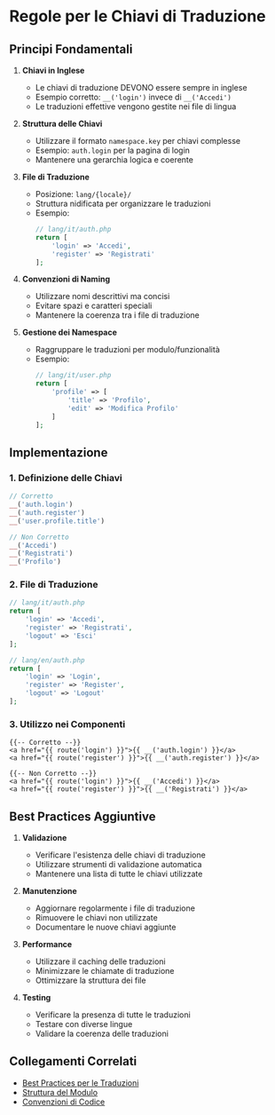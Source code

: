 # Regole per le Chiavi di Traduzione

## Principi Fondamentali

1. **Chiavi in Inglese**
   - Le chiavi di traduzione DEVONO essere sempre in inglese
   - Esempio corretto: `__('login')` invece di `__('Accedi')`
   - Le traduzioni effettive vengono gestite nei file di lingua

2. **Struttura delle Chiavi**
   - Utilizzare il formato `namespace.key` per chiavi complesse
   - Esempio: `auth.login` per la pagina di login
   - Mantenere una gerarchia logica e coerente

3. **File di Traduzione**
   - Posizione: `lang/{locale}/`
   - Struttura nidificata per organizzare le traduzioni
   - Esempio:
     ```php
     // lang/it/auth.php
     return [
         'login' => 'Accedi',
         'register' => 'Registrati'
     ];
     ```

4. **Convenzioni di Naming**
   - Utilizzare nomi descrittivi ma concisi
   - Evitare spazi e caratteri speciali
   - Mantenere la coerenza tra i file di traduzione

5. **Gestione dei Namespace**
   - Raggruppare le traduzioni per modulo/funzionalità
   - Esempio:
     ```php
     // lang/it/user.php
     return [
         'profile' => [
             'title' => 'Profilo',
             'edit' => 'Modifica Profilo'
         ]
     ];
     ```

## Implementazione

### 1. Definizione delle Chiavi

```php
// Corretto
__('auth.login')
__('auth.register')
__('user.profile.title')

// Non Corretto
__('Accedi')
__('Registrati')
__('Profilo')
```

### 2. File di Traduzione

```php
// lang/it/auth.php
return [
    'login' => 'Accedi',
    'register' => 'Registrati',
    'logout' => 'Esci'
];

// lang/en/auth.php
return [
    'login' => 'Login',
    'register' => 'Register',
    'logout' => 'Logout'
];
```

### 3. Utilizzo nei Componenti

```blade
{{-- Corretto --}}
<a href="{{ route('login') }}">{{ __('auth.login') }}</a>
<a href="{{ route('register') }}">{{ __('auth.register') }}</a>

{{-- Non Corretto --}}
<a href="{{ route('login') }}">{{ __('Accedi') }}</a>
<a href="{{ route('register') }}">{{ __('Registrati') }}</a>
```

## Best Practices Aggiuntive

1. **Validazione**
   - Verificare l'esistenza delle chiavi di traduzione
   - Utilizzare strumenti di validazione automatica
   - Mantenere una lista di tutte le chiavi utilizzate

2. **Manutenzione**
   - Aggiornare regolarmente i file di traduzione
   - Rimuovere le chiavi non utilizzate
   - Documentare le nuove chiavi aggiunte

3. **Performance**
   - Utilizzare il caching delle traduzioni
   - Minimizzare le chiamate di traduzione
   - Ottimizzare la struttura dei file

4. **Testing**
   - Verificare la presenza di tutte le traduzioni
   - Testare con diverse lingue
   - Validare la coerenza delle traduzioni

## Collegamenti Correlati

- [Best Practices per le Traduzioni](TRANSLATION_BEST_PRACTICES.md)
- [Struttura del Modulo](MODULE_STRUCTURE.md)
- [Convenzioni di Codice](CODE_CONVENTIONS.md)
